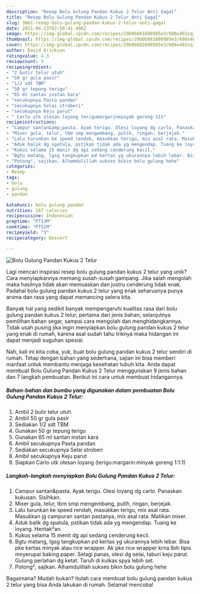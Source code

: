 ```yaml
---
description: "Resep Bolu Gulung Pandan Kukus 2 Telur Anti Gagal"
title: "Resep Bolu Gulung Pandan Kukus 2 Telur Anti Gagal"
slug: 3661-resep-bolu-gulung-pandan-kukus-2-telur-anti-gagal
date: 2021-04-23T02:50:41.496Z
image: https://img-global.cpcdn.com/recipes/29b0b881608985e3/680x482cq70/bolu-gulung-pandan-kukus-2-telur-foto-resep-utama.jpg
thumbnail: https://img-global.cpcdn.com/recipes/29b0b881608985e3/680x482cq70/bolu-gulung-pandan-kukus-2-telur-foto-resep-utama.jpg
cover: https://img-global.cpcdn.com/recipes/29b0b881608985e3/680x482cq70/bolu-gulung-pandan-kukus-2-telur-foto-resep-utama.jpg
author: David Erickson
ratingvalue: 4.3
reviewcount: 3
recipeingredient:
- "2 butir telur utuh"
- "50 gr gula pasir"
- "1/2 sdt TBM"
- "50 gr tepung terigu"
- "65 ml santan instan kara"
- "secukupnya Pasta pandan"
- "secukupnya Selai stroberi"
- "secukupnya Keju parut"
- " Carlo utk olesan loyang terigumargarinminyak goreng 111"
recipeinstructions:
- "Campur santan&amp;pasta. Ayak terigu. Olesi loyang dg carlo. Panaskan kukusan. Sisihkan."
- "Mixer gula, telur, tbm smp mengembang, putih, ringan, berjejak."
- "Lalu turunkan ke speed rendah, masukkan terigu, mix asal rata. Masukkan jg campuran santan pastanya, mix asal rata. Matikan mixer."
- "Aduk balik dg spatula, pstikan tidak ada yg mengendap. Tuang ke loyang. Hentak²an."
- "Kukus selama 15 menit dg api sedang cenderung kecil."
- "Bgtu matang, lgsg tangkupkan pd kertas yg ukurannya lebih lebar. Bisa pke kertas minyak atau rice wrapper. Ak pke rice wrapper krna lbih tipis mnyerupai baking paper. Selagi panas, olesi dg selai, taburi keju parut. Gulung perlahan dg ketat. Taruh di kulkas spya lebih set."
- "Potong², sajikan. Alhamdulillah sukses bikin bolu gulung hehe"
categories:
- Resep
tags:
- bolu
- gulung
- pandan

katakunci: bolu gulung pandan 
nutrition: 267 calories
recipecuisine: Indonesian
preptime: "PT13M"
cooktime: "PT51M"
recipeyield: "3"
recipecategory: Dessert

---
```



![Bolu Gulung Pandan Kukus 2 Telur](https://img-global.cpcdn.com/recipes/29b0b881608985e3/680x482cq70/bolu-gulung-pandan-kukus-2-telur-foto-resep-utama.jpg)

Lagi mencari inspirasi resep bolu gulung pandan kukus 2 telur yang unik? Cara menyiapkannya memang susah-susah gampang. Jika salah mengolah maka hasilnya tidak akan memuaskan dan justru cenderung tidak enak. Padahal bolu gulung pandan kukus 2 telur yang enak seharusnya punya aroma dan rasa yang dapat memancing selera kita.

Banyak hal yang sedikit banyak mempengaruhi kualitas rasa dari bolu gulung pandan kukus 2 telur, pertama dari jenis bahan, selanjutnya pemilihan bahan segar, sampai cara mengolah dan menghidangkannya. Tidak usah pusing jika ingin menyiapkan bolu gulung pandan kukus 2 telur yang enak di rumah, karena asal sudah tahu triknya maka hidangan ini dapat menjadi suguhan spesial.




Nah, kali ini kita coba, yuk, buat bolu gulung pandan kukus 2 telur sendiri di rumah. Tetap dengan bahan yang sederhana, sajian ini bisa memberi manfaat untuk membantu menjaga kesehatan tubuh kita. Anda dapat membuat Bolu Gulung Pandan Kukus 2 Telur menggunakan 9 jenis bahan dan 7 langkah pembuatan. Berikut ini cara untuk membuat hidangannya.

<!--inarticleads1-->

##### Bahan-bahan dan bumbu yang digunakan dalam pembuatan Bolu Gulung Pandan Kukus 2 Telur:

1. Ambil 2 butir telur utuh
1. Ambil 50 gr gula pasir
1. Sediakan 1/2 sdt TBM
1. Gunakan 50 gr tepung terigu
1. Gunakan 65 ml santan instan kara
1. Ambil secukupnya Pasta pandan
1. Sediakan secukupnya Selai stroberi
1. Ambil secukupnya Keju parut
1. Siapkan  Carlo utk olesan loyang (terigu:margarin:minyak goreng 1:1:1)




<!--inarticleads2-->

##### Langkah-langkah menyiapkan Bolu Gulung Pandan Kukus 2 Telur:

1. Campur santan&amp;pasta. Ayak terigu. Olesi loyang dg carlo. Panaskan kukusan. Sisihkan.
1. Mixer gula, telur, tbm smp mengembang, putih, ringan, berjejak.
1. Lalu turunkan ke speed rendah, masukkan terigu, mix asal rata. Masukkan jg campuran santan pastanya, mix asal rata. Matikan mixer.
1. Aduk balik dg spatula, pstikan tidak ada yg mengendap. Tuang ke loyang. Hentak²an.
1. Kukus selama 15 menit dg api sedang cenderung kecil.
1. Bgtu matang, lgsg tangkupkan pd kertas yg ukurannya lebih lebar. Bisa pke kertas minyak atau rice wrapper. Ak pke rice wrapper krna lbih tipis mnyerupai baking paper. Selagi panas, olesi dg selai, taburi keju parut. Gulung perlahan dg ketat. Taruh di kulkas spya lebih set.
1. Potong², sajikan. Alhamdulillah sukses bikin bolu gulung hehe




Bagaimana? Mudah bukan? Itulah cara membuat bolu gulung pandan kukus 2 telur yang bisa Anda lakukan di rumah. Selamat mencoba!
